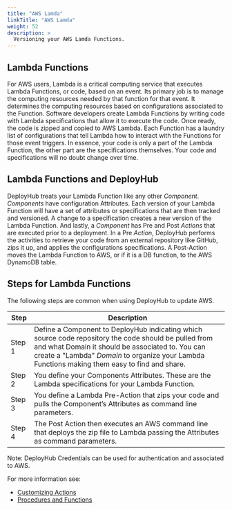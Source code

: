 ```yaml
---
title: "AWS Lamda"
linkTitle: "AWS Lamda"
weight: 52
description: >
  Versioning your AWS Lamda Functions.
---
```


## Lambda Functions
For AWS users, Lambda is a critical computing service that executes Lambda Functions, or code, based on an event. Its primary job is to manage the computing resources needed by that function for that event. It determines the computing resources based on configurations associated to the Function. Software developers create Lambda Functions by writing code with Lambda specifications that allow it to execute the code. Once ready, the code is zipped and copied to AWS Lambda. Each Function has a laundry list of configurations that tell Lambda how to interact with the Functions for those event triggers. In essence, your code is only a part of the Lambda Function, the other part are the specifications themselves. Your code and specifications will no doubt change over time.

## Lambda Functions and DeployHub
DeployHub treats your Lambda Function like any other _Component_.  _Components_ have configuration Attributes. Each version of your Lambda Function will have a set of attributes or specifications that are then tracked and versioned. A change to a specification creates a new version of the Lambda Function. And lastly, a _Component_ has Pre and Post _Actions_ that are executed prior to a deployment. In a Pre _Action_, DeployHub performs the activities to retrieve your code from an external repository like GitHub, zips it up, and applies the configurations specifications. A Post-Action moves the Lambda Function to AWS, or if it is a DB function, to the AWS DynamoDB table.

## Steps for Lambda Functions
The following steps are common when using DeployHub to update AWS.

| Step | Description |
| --- | --- |
| Step 1 | Define a Component to DeployHub indicating which source code repository the code should be pulled from and what Domain it should be associated to. You can create a "Lambda" _Domain_ to organize your Lambda Functions making them easy to find and share. |
| Step 2 | You define your Components Attributes. These are the Lambda specifications for your Lambda Function. |
| Step 3 | You define a Lambda Pre-Action that zips your code and pulls the Component’s Attributes as command line parameters.|
| Step 4 | The Post Action then executes an AWS command line that deploys the zip file to Lambda passing the Attributes as command parameters.|


Note: DeployHub Credentials can be used for authentication and associated to AWS.

For more information see:

- [Customizing Actions](/userguide/first-steps/2-define-your-actions/) 
- [Procedures and Functions](/userguide/customizations/2-define-your-functions-and-procedures/)